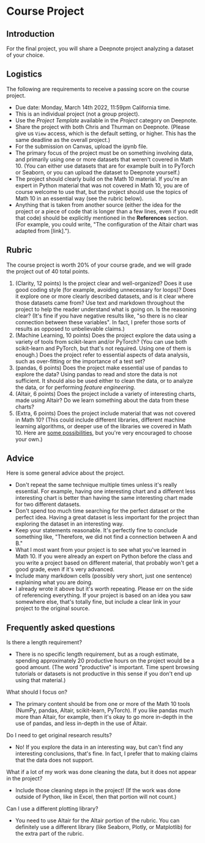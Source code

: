 # Course Project

## Introduction
For the final project, you will share a Deepnote project analyzing a dataset of your choice.

## Logistics
The following are requirements to receive a passing score on the course project.
* Due date: Monday, March 14th 2022, 11:59pm California time.
* This is an individual project (not a group project).
* Use the *Project Template* available in the *Project* category on Deepnote.
* Share the project with both Chris and Thurman on Deepnote.  (Please give us `View` access, which is the default setting, or higher. This has the same deadline as the overall project.)
* For the submission on Canvas, upload the ipynb file.
* The primary focus of the project must be on something involving data, and primarily using one or more datasets that weren't covered in Math 10.  (You can either use datasets that are for example built in to PyTorch or Seaborn, or you can upload the dataset to Deepnote yourself.)
* The project should clearly build on the Math 10 material.  If you're an expert in Python material that was not covered in Math 10, you are of course welcome to use that, but the project should use the topics of Math 10 in an essential way (see the rubric below).
* Anything that is taken from another source (either the idea for the project or a piece of code that is longer than a few lines, even if you edit that code) should be explicitly mentioned in the **References** section.  (For example, you could write, "The configuration of the Altair chart was adapted from \[link\].").
## Rubric
The course project is worth 20% of your course grade, and we will grade the project out of 40 total points.
1. (Clarity, 12 points) Is the project clear and well-organized?  Does it use good coding style (for example, avoiding unnecessary for loops)?  Does it explore one or more clearly described datasets, and is it clear where those datasets came from?  Use text and markdown throughout the project to help the reader understand what is going on.  Is the reasoning clear? (It's fine if you have negative results like, "so there is no clear connection between these variables".  In fact, I prefer those sorts of results as opposed to unbelievable claims.)
1. (Machine Learning, 10 points) Does the project explore the data using a variety of tools from scikit-learn and/or PyTorch?  (You can use both scikit-learn and PyTorch, but that's not required.  Using one of them is enough.)  Does the project refer to essential aspects of data analysis, such as over-fitting or the importance of a test set?
1. (pandas, 6 points) Does the project make essential use of pandas to explore the data?  Using pandas to read and store the data is not sufficient.  It should also be used either to clean the data, or to analyze the data, or for performing *feature engineering*.
1. (Altair, 6 points) Does the project include a variety of interesting charts, made using Altair?  Do we learn something about the data from these charts?
1. (Extra, 6 points) Does the project include material that was not covered in Math 10?  (This could include different libraries, different machine learning algorithms, or deeper use of the libraries we covered in Math 10.  Here are [some possibilities](ExtraTopics), but you're very encouraged to choose your own.)
## Advice
Here is some general advice about the project.
* Don't repeat the same technique multiple times unless it's really essential.  For example, having one interesting chart and a different less interesting chart is better than having the same interesting chart made for two different datasets.
* Don't spend too much time searching for the perfect dataset or the perfect idea.  Having a great dataset is less important for the project than exploring the dataset in an interesting way.
* Keep your statements reasonable.  It's perfectly fine to conclude something like, "Therefore, we did not find a connection between A and B."
* What I most want from your project is to see what you've learned in Math 10.  If you were already an expert on Python before the class and you write a project based on different material, that probably won't get a good grade, even if it's very advanced.
* Include many markdown cells (possibly very short, just one sentence) explaining what you are doing.
* I already wrote it above but it's worth repeating.  Please err on the side of referencing everything.  If your project is based on an idea you saw somewhere else, that's totally fine, but include a clear link in your project to the original source.
## Frequently asked questions
Is there a length requirement?
* There is no specific length requirement, but as a rough estimate, spending approximately 20 productive hours on the project would be a good amount.  (The word "productive" is important.  Time spent browsing tutorials or datasets is not productive in this sense if you don't end up using that material.)

What should I focus on?
* The primary content should be from one or more of the Math 10 tools (NumPy, pandas, Altair, scikit-learn, PyTorch).  If you like pandas much more than Altair, for example, then it's okay to go more in-depth in the use of pandas, and less in-depth in the use of Altair.

Do I need to get original research results?
* No!  If you explore the data in an interesting way, but can't find any interesting conclusions, that's fine.  In fact, I prefer that to making claims that the data does not support.

What if a lot of my work was done cleaning the data, but it does not appear in the project?
* Include those cleaning steps in the project! (If the work was done outside of Python, like in Excel, then that portion will not count.)

Can I use a different plotting library?
* You need to use Altair for the Altair portion of the rubric.  You can definitely use a different library (like Seaborn, Plotly, or Matplotlib) for the extra part of the rubric.